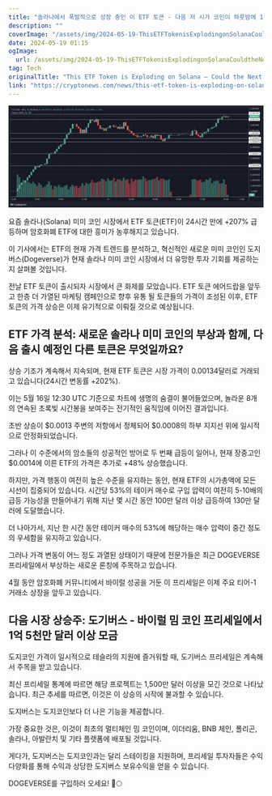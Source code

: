 ```yaml
---
title: "솔라나에서 폭발적으로 성장 중인 이 ETF 토큰 - 다음 저 시가 코인이 하룻밤에 100배 급등할 수도"
description: ""
coverImage: "/assets/img/2024-05-19-ThisETFTokenisExplodingonSolanaCouldtheNextLowCapGem100xOvernight_thumbnail.png"
date: 2024-05-19 01:15
ogImage: 
  url: /assets/img/2024-05-19-ThisETFTokenisExplodingonSolanaCouldtheNextLowCapGem100xOvernight_thumbnail.png
tag: Tech
originalTitle: "This ETF Token is Exploding on Solana – Could the Next Low Cap Gem 100x Overnight?"
link: "https://cryptonews.com/news/this-etf-token-is-exploding-on-solana-could-the-next-low-cap-gem-100x-overnight.htm"
---
```



![This ETF Token is Exploding on Solana – Could the Next Low Cap Gem 100x Overnight?](/assets/img/2024-05-19-ThisETFTokenisExplodingonSolanaCouldtheNextLowCapGem100xOvernight_thumbnail.png)

요즘 솔라나(Solana) 미미 코인 시장에서 ETF 토큰(ETF)이 24시간 만에 +207% 급등하며 암호화폐 ETF에 대한 흥미가 농후해지고 있습니다.

이 기사에서는 ETF의 현재 가격 트렌드를 분석하고, 혁신적인 새로운 미미 코인인 도지버스(Dogeverse)가 현재 솔라나 미미 코인 시장에서 더 유망한 투자 기회를 제공하는지 살펴볼 것입니다.

<div class="content-ad"></div>

전날 ETF 토큰이 출시되자 시장에서 큰 화제를 모았습니다. ETF 토큰 에어드랍을 앞두고 한층 더 가열된 마케팅 캠페인으로 향후 유통 될 토큰들의 가격이 조성된 이후, ETF 토큰의 가격 상승은 이제 유기적으로 이뤄질 것으로 예상됩니다.

## ETF 가격 분석: 새로운 솔라나 미미 코인의 부상과 함께, 다음 출시 예정인 다른 토큰은 무엇일까요?

상승 기조가 계속해서 지속되며, 현재 ETF 토큰은 시장 가격이 0.00134달러로 거래되고 있습니다(24시간 변동률 +202%).

이는 5월 16일 12:30 UTC 기준으로 차트에 생명의 숨결이 불어들었으며, 놀라운 8개의 연속된 초록빛 시간봉을 보여주는 전기적인 움직임에 이어진 결과입니다.

<div class="content-ad"></div>

초반 상승이 $0.0013 주변의 저항에서 정체되어 $0.0008의 하부 지지선 위에 일시적으로 안정화되었습니다.

그러나 이 수준에서의 암소들의 성공적인 방어로 두 번째 급등이 일어나, 현재 장중고인 $0.0014에 이른 ETF의 가격은 추가로 +48% 상승했습니다.

하지만, 가격 행동이 여전히 높은 수준을 유지하는 동안, 현재 ETF의 시가총액에 모든 시선이 집중되어 있습니다. 시간당 53%의 테이커 매수로 구입 압력이 여전히 5-10배의 급등 가능성을 만들어내기 위해 지난 몇 시간 동안 100만 달러 이상 급등하여 130만 달러에 도달했습니다.

더 나아가서, 지난 한 시간 동안 테이커 매수의 53%에 해당하는 매수 압력이 중간 정도의 우세함을 유지하고 있습니다.

<div class="content-ad"></div>

그러나 가격 변동이 어느 정도 과열된 상태이기 때문에 전문가들은 최근 DOGEVERSE 프리세일에서 부상하는 새로운 론칭에 주목하고 있습니다.

4월 동안 암호화폐 커뮤니티에서 바이럴 성공을 거둔 이 프리세일은 이제 주요 티어-1 거래소 상장을 앞두고 있습니다.

## 다음 시장 상승주: 도기버스 - 바이럴 밈 코인 프리세일에서 1억 5천만 달러 이상 모금

도지코인 가격이 일시적으로 테슬라의 지원에 즐거워할 때, 도기버스 프리세일은 계속해서 주목을 받고 있습니다.

<div class="content-ad"></div>

최신 프리세일 통계에 따르면 해당 프로젝트는 1,500만 달러 이상을 모긴 것으로 나타났습니다. 최근 추세를 따르면, 이것은 이 상승의 시작에 불과할 수 있습니다.

도지버스는 도지코인보다 더 나은 기능을 제공합니다.

가장 중요한 것은, 이것이 최초의 멀티체인 밈 코인이며, 이더리움, BNB 체인, 폴리곤, 솔라나, 아발란치 및 기타 플랫폼에 배포될 것입니다.

게다가, 도지버스는 도지코인과는 달리 스테이킹을 지원하며, 프리세일 투자자들은 수익 다양화를 통해 수익과 상당한 도지버스 보유수익을 얻을 수 있습니다.

<div class="content-ad"></div>

DOGEVERSE를 구입하러 오세요! 🚀🌕